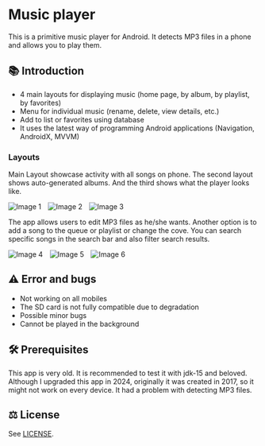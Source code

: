 # Music player

This is a primitive music player for Android. It detects MP3 files in a phone and allows you to play them.

## 📚 Introduction
* 4 main layouts for displaying music (home page, by album, by playlist, by favorites)
* Menu for individual music (rename, delete, view details, etc.)
* Add to list or favorites using database
* It uses the latest way of programming Android applications (Navigation, AndroidX, MVVM)

### Layouts

Main Layout showcase activity with all songs on phone. The second layout shows auto-generated albums. And the third shows what the player looks like.

<img src="https://github.com/Biliator/Rocnikovy-projekt/blob/main/img1.jpg" alt="Image 1" style="max-width: 200px; margin-right: 10px;">
<img src="https://github.com/Biliator/Rocnikovy-projekt/blob/main/img2.jpg" alt="Image 2" style="max-width: 200px; margin-right: 10px;">
<img src="https://github.com/Biliator/Rocnikovy-projekt/blob/main/img3.jpg" alt="Image 3" style="max-width: 200px;">


The app allows users to edit MP3 files as he/she wants. Another option is to add a song to the queue or playlist or change the cove. You can search specific songs in the search bar and also filter search results.

<img src="https://github.com/Biliator/Rocnikovy-projekt/blob/main/img4.jpg" alt="Image 4" style="max-width: 200px; margin-right: 10px;">
<img src="https://github.com/Biliator/Rocnikovy-projekt/blob/main/img5.jpg" alt="Image 5" style="max-width: 200px; margin-right: 10px;">
<img src="https://github.com/Biliator/Rocnikovy-projekt/blob/main/img6.jpg" alt="Image 6" style="max-width: 200px;">

## ⚠️ Error and bugs
* Not working on all mobiles
* The SD card is not fully compatible due to degradation
* Possible minor bugs
* Cannot be played in the background

## 🛠️ Prerequisites

This app is very old. It is recommended to test it with jdk-15 and beloved. Although I upgraded this app in 2024, originally it was created in 2017, so it might not work on every device. It had a problem with detecting MP3 files.

## ⚖️ License

See [LICENSE](LICENSE).
